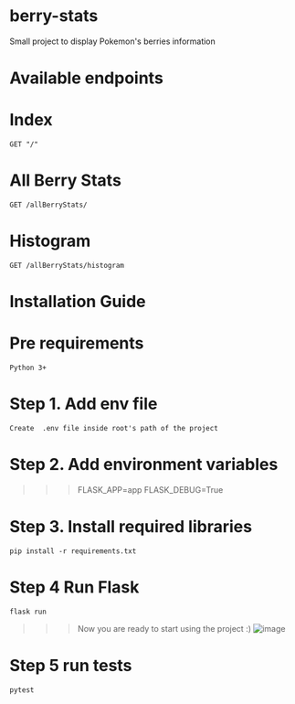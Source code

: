# berry-stats
Small project to display Pokemon's berries information

# Available endpoints
# Index
``GET "/"``
# All Berry Stats
``GET /allBerryStats/``
# Histogram
``GET /allBerryStats/histogram``

# Installation Guide
# Pre requirements 
``Python 3+``
# Step 1. Add env file
``Create  .env file inside root's path of the project``
# Step 2. Add environment variables
>>>FLASK_APP=app
>>>FLASK_DEBUG=True
# Step 3. Install required libraries
``pip install -r requirements.txt``
# Step 4 Run Flask
``flask run``
>>>Now you are ready to start using the project :) 
![image](https://user-images.githubusercontent.com/11111603/186733298-968d70a1-aab7-4392-9ed6-a1e196d290d4.png)

# Step 5 run tests
``pytest``
